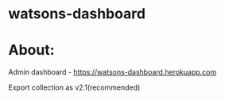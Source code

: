 # watsons-dashboard

# About:
Admin dashboard - https://watsons-dashboard.herokuapp.com


Export collection as v2.1(recommended)

